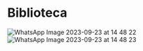 # Biblioteca
![WhatsApp Image 2023-09-23 at 14 48 22](https://github.com/DeiverGamboa04/MyAppTareaModelTensorFlow/assets/135407018/b897585d-47d3-4f12-91a7-79d3bbe9a9fa)
![WhatsApp Image 2023-09-23 at 14 48 23](https://github.com/DeiverGamboa04/MyAppTareaModelTensorFlow/assets/135407018/ddec06c6-639d-498e-aefd-253c967bd470)
